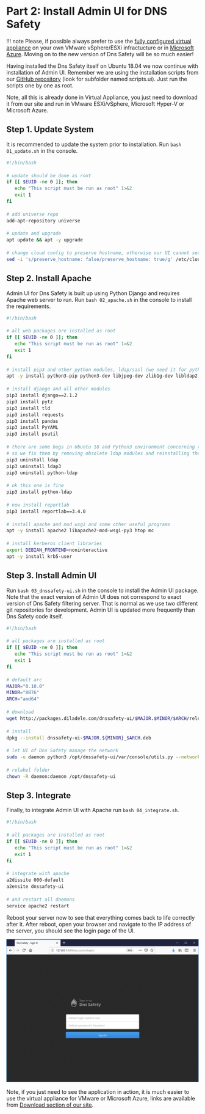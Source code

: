 # Part 2: Install Admin UI for DNS Safety

!!! note
    Please, if possible always prefer to use the [fully configured virtual appliance](https://dnssafety.io/download.html) on your own VMware vSphere/ESXi infractucture or in [Microsoft Azure](https://azuremarketplace.microsoft.com/en-us/marketplace/apps/diladele.dnsfilter). Moving on to the new version of Dns Safety will be so much easier!

Having installed the Dns Safety itself on Ubuntu 18.04 we now continue with installation of Admin UI. Remember we are using the installation scripts from our [GitHub repository](https://github.com/diladele/dnssafety/tree/master/scripts.ui) (look for subfolder named scripts.ui). Just run the scripts one by one as root.

Note, all this is already done in Virtual Appliance, you just need to download it from our site and run in VMware ESXi/vSphere, Microsoft Hyper-V or Microsoft Azure.

## Step 1. Update System

It is recommended to update the system prior to installation. Run `bash 01_update.sh` in the console.

``` bash
#!/bin/bash

# update should be done as root
if [[ $EUID -ne 0 ]]; then
   echo "This script must be run as root" 1>&2
   exit 1
fi

# add universe repo
add-apt-repository universe

# update and upgrade
apt update && apt -y upgrade

# change cloud config to preserve hostname, otherwise our UI cannot set it
sed -i 's/preserve_hostname: false/preserve_hostname: true/g' /etc/cloud/cloud.cfg
```

## Step 2. Install Apache

Admin UI for Dns Safety is built up using Python Django and requires Apache web server to run. Run `bash 02_apache.sh` in the console to install the requirements.

``` bash
#!/bin/bash

# all web packages are installed as root
if [[ $EUID -ne 0 ]]; then
   echo "This script must be run as root" 1>&2
   exit 1
fi

# install pip3 and other python modules, ldap/sasl (we need it for python ldap module)
apt -y install python3-pip python3-dev libjpeg-dev zlib1g-dev libldap2-dev libsasl2-dev libssl-dev

# install django and all other modules
pip3 install django==2.1.2
pip3 install pytz
pip3 install tld
pip3 install requests
pip3 install pandas
pip3 install PyYAML
pip3 install psutil

# there are some bugs in Ubuntu 18 and Python3 environment concerning the LDAP module,
# so we fix them by removing obsolete ldap modules and reinstalling the correct one
pip3 uninstall ldap
pip3 uninstall ldap3
pip3 uninstall python-ldap

# ok this one is fine
pip3 install python-ldap

# now install reportlab
pip3 install reportlab==3.4.0

# install apache and mod_wsgi and some other useful programs
apt -y install apache2 libapache2-mod-wsgi-py3 htop mc

# install kerberos client libraries
export DEBIAN_FRONTEND=noninteractive 
apt -y install krb5-user
```

## Step 3. Install Admin UI

Run `bash 03_dnssafety-ui.sh` in the console to install the Admin UI package. Note that the exact version of Admin UI does not correspond to exact version of Dns Safety filtering server. That is normal as we use two different git repositories for development. Admin UI is updated more frequently than Dns Safety code itself.

``` bash
#!/bin/bash

# all packages are installed as root
if [[ $EUID -ne 0 ]]; then
   echo "This script must be run as root" 1>&2
   exit 1
fi

# default arc
MAJOR="0.10.0"
MINOR="8B76"
ARCH="amd64"

# download
wget http://packages.diladele.com/dnssafety-ui/$MAJOR.$MINOR/$ARCH/release/ubuntu18/dnssafety-ui-$MAJOR.${MINOR}_$ARCH.deb

# install
dpkg --install dnssafety-ui-$MAJOR.${MINOR}_$ARCH.deb

# let UI of Dns Safety manage the network
sudo -u daemon python3 /opt/dnssafety-ui/var/console/utils.py --network=ubuntu18

# relabel folder
chown -R daemon:daemon /opt/dnssafety-ui
```

## Step 3. Integrate

Finally, to integrate Admin UI with Apache run `bash 04_integrate.sh`. 

``` bash
#!/bin/bash

# all packages are installed as root
if [[ $EUID -ne 0 ]]; then
   echo "This script must be run as root" 1>&2
   exit 1
fi

# integrate with apache
a2dissite 000-default
a2ensite dnssafety-ui

# and restart all daemons
service apache2 restart
```

Reboot your server now to see that everything comes back to life correctly after it. After reboot, open your browser and navigate to the IP address of the server, you should see the login page of the UI.

![Login Page](login.png?raw=true "Login to Admin UI")

Note, if you just need to see the application in action, it is much easier to use the virtual appliance for VMware or Microsoft Azure, links are available from [Download section of our site](https://www.dnssafety.io/download.html).